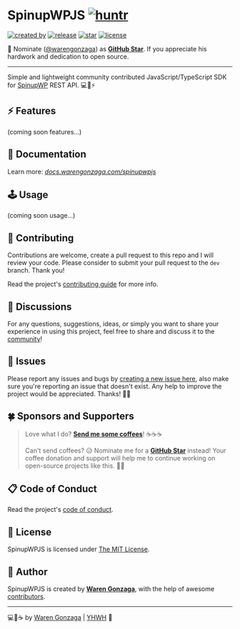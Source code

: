# SpinupWPJS   [![huntr](https://cdn.huntr.dev/huntr_security_badge_mono.svg)](https://huntr.dev)

[![created by](https://img.shields.io/badge/created%20by-Waren%20Gonzaga-blue.svg?longCache=true&style=flat-square)](https://github.com/warengonzaga) [![release](https://img.shields.io/github/release/warengonzaga/spinupwp.js.svg?style=flat-square)](https://github.com/warengonzaga/spinupwp.js/releases) [![star](https://img.shields.io/github/stars/warengonzaga/spinupwp.js.svg?style=flat-square)](https://github.com/warengonzaga/spinupwp.js/stargazers) [![license](https://img.shields.io/github/license/warengonzaga/spinupwp.js.svg?style=flat-square)](https://github.com/warengonzaga/spinupwp.js/blob/main/license)

📢 Nominate ([@warengonzaga](https://warengonzaga.com)) as **[GitHub Star](https://stars.github.com/nominate)**. If you appreciate his hardwork and dedication to open source.

---

Simple and lightweight community contributed JavaScript/TypeScript SDK for [SpinupWP](https://spinupwp.com/?referral=30LoZd9rpV) REST API. 💻🚀⚡

## ⚡ Features

(coming soon features...)

## 📖 Documentation

Learn more: _[docs.warengonzaga.com/spinupwpjs](https://docs.warengonzaga.com/spinupwpjs)_

## 🕹️ Usage

(coming soon usage...)

## 🎯 Contributing

Contributions are welcome, create a pull request to this repo and I will review your code. Please consider to submit your pull request to the ```dev``` branch. Thank you!

Read the project's [contributing guide](./CONTRIBUTING.md) for more info.

## 💬 Discussions

For any questions, suggestions, ideas, or simply you want to share your experience in using this project, feel free to share and discuss it to the [community](https://github.com/warengonzaga/spinupwp.js/discussions)!

## 🐛 Issues

Please report any issues and bugs by [creating a new issue here](https://github.com/warengonzaga/spinupwp.js/issues/new/choose), also make sure you're reporting an issue that doesn't exist. Any help to improve the project would be appreciated. Thanks! 🙏✨

## 🍀 Sponsors and Supporters

> Love what I do? **[Send me some coffees](https://buymeacoff.ee/wareneutron)**! ☕☕☕
>
> Can't send coffees? 😥 Nominate me for a **[GitHub Star](https://stars.github.com/nominate)** instead!
> Your coffee donation and support will help me to continue working on open-source projects like this. 🙏😇

## 📋 Code of Conduct

Read the project's [code of conduct](./CODE_OF_CONDUCT.md).

## 📃 License

SpinupWPJS is licensed under [The MIT License](https://opensource.org/licenses/MIT).

## 📝 Author

SpinupWPJS is created by **[Waren Gonzaga](https://github.com/warengonzaga)**, with the help of awesome [contributors](https://github.com/warengonzaga/spinupwp.js/graphs/contributors).

---

💻💖☕ by [Waren Gonzaga](https://warengonzaga.com) | [YHWH](https://youtu.be/HHrxS4diLew?t=44) 🙏

